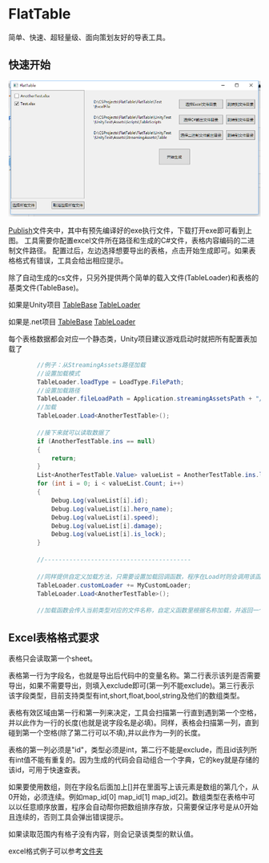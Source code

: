 # FlatTable
简单、快速、超轻量级、面向策划友好的导表工具。

## 快速开始

![title](/img/interface.png?raw=true)

[Publish](/Publish/)文件夹中，其中有预先编译好的exe执行文件，下载打开exe即可看到上图。
工具需要你配置excel文件所在路径和生成的C#文件，表格内容编码的二进制文件路径。
配置过后，左边选择想要导出的表格，点击开始生成即可。如果表格格式有错误，工具会给出相应提示。

除了自动生成的cs文件，只另外提供两个简单的载入文件(TableLoader)和表格的基类文件(TableBase)。

如果是Unity项目
[TableBase](/UnityTest/UnityTest/Assets/Scripts/TableBase.cs)   [TableLoader](/UnityTest/UnityTest/Assets/Scripts/TableLoader.cs)   

如果是.net项目
[TableBase](/FlatTable/FlatTable/RuntimeCode/TableBase.cs)   [TableLoader](/FlatTable/FlatTable/RuntimeCode/TableLoader.cs)   

每个表格数据都会对应一个静态类，Unity项目建议游戏启动时就把所有配置表加载了

```csharp
        //例子：从StreamingAssets路径加载
        //设置加载模式
        TableLoader.loadType = LoadType.FilePath;
        //设置加载路径
        TableLoader.fileLoadPath = Application.streamingAssetsPath + "/Table";
        //加载
        TableLoader.Load<AnotherTestTable>();
        
        //接下来就可以读取数据了
        if (AnotherTestTable.ins == null)
        {
            return;
        }
        List<AnotherTestTable.Value> valueList = AnotherTestTable.ins.list;
        for (int i = 0; i < valueList.Count; i++)
        {
            Debug.Log(valueList[i].id);
            Debug.Log(valueList[i].hero_name);
            Debug.Log(valueList[i].speed);
            Debug.Log(valueList[i].damage);
            Debug.Log(valueList[i].is_lock);
        }
        
        //-----------------------------------------
        
        //同样提供自定义加载方法，只需要设置加载回调函数，程序在Load时则会调用该函数进行加载
        TableLoader.customLoader += MyCustomLoader;
        TableLoader.Load<AnotherTestTable>();
        
        //加载函数会传入当前类型对应的文件名称，自定义函数里根据名称加载，并返回一个byte[]。因为Decode只会从头读取数据，读到需要的长度后就会停止，可以方便byte[]的复用。
```


## Excel表格格式要求
表格只会读取第一个sheet。

表格第一行为字段名，也就是导出后代码中的变量名称。第二行表示该列是否需要导出，如果不需要导出，则填入exclude即可(第一列不能exclude)。第三行表示该字段类型，目前支持类型有int,short,float,bool,string及他们的数组类型。

表格有效区域由第一行和第一列来决定，工具会扫描第一行直到遇到第一个空格，并以此作为一行的长度(也就是说字段名是必填)。同样，表格会扫描第一列，直到碰到第一个空格(除了第二行可以不填),并以此作为一列的长度。

表格的第一列必须是"id"，类型必须是int，第二行不能是exclude，而且id该列所有int值不能有重复的。因为生成的代码会自动组合一个字典，它的key就是存储的该id，可用于快速查表。

如果要使用数组，则在字段名后面加上[]并在里面写上该元素是数组的第几个，从0开始，必须连续。例如map_id[0] map_id[1] map_id[2]。数组类型在表格中可以以任意顺序放置，程序会自动帮你把数组排序存放，只需要保证序号是从0开始且连续的，否则工具会弹出错误提示。

如果读取范围内有格子没有内容，则会记录该类型的默认值。

excel格式例子可以参考[文件夹](/Test/ExcelFile/)
